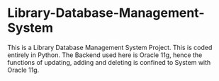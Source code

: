 # Library-Database-Management-System
This is a Library Database Management System Project.
This is coded entirely in Python.
The Backend used here is Oracle 11g, hence the functions of updating, adding and deleting is confined to System with Oracle 11g.

